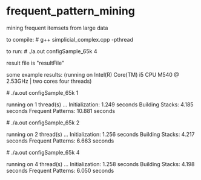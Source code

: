 # frequent_pattern_mining
mining frequent itemsets from large data

to compile:
\# g++ simplicial_complex.cpp -pthread

to run:
\# ./a.out configSample_65k 4

result file is "resultFile"

some example results:
(running on Intel(R) Core(TM) i5 CPU M540 @ 2.53GHz | two cores four threads)

\# ./a.out configSample_65k 1

running on 1 thread(s) ...
Initialization: 	1.249 seconds
Building Stacks: 	4.185 seconds
Frequent Patterns: 	10.881 seconds

\# ./a.out configSample_65k 2

running on 2 thread(s) ...
Initialization: 	1.256 seconds
Building Stacks: 	4.217 seconds
Frequent Patterns: 	6.663 seconds

\# ./a.out configSample_65k 4

running on 4 thread(s) ...
Initialization: 	1.258 seconds
Building Stacks: 	4.198 seconds
Frequent Patterns: 	6.050 seconds

